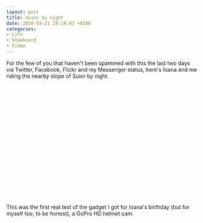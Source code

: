 ```yaml
---
layout: post
title: Suior by night
date: 2010-01-21 19:14:03 +0100
categories:
- Life
- Snowboard
- Video
---
```

For the few of you that haven't been spammed with this the last two days via Twitter, Facebook, Flickr and my Messenger status, here's Ioana and me riding the nearby slope of Suior by night.

<object width="500" height="300"><param name="movie" value="http://www.youtube.com/v/xTehe6NKE9I&hl=en_US&fs=1&rel=0&color1=0x2b405b&color2=0x6b8ab6&hd=1"></param><param name="allowFullScreen" value="true"></param><param name="allowscriptaccess" value="always"></param><embed src="http://www.youtube.com/v/xTehe6NKE9I&hl=en_US&fs=1&rel=0&color1=0x2b405b&color2=0x6b8ab6&hd=1" type="application/x-shockwave-flash" allowscriptaccess="always" allowfullscreen="true" width="500" height="300"></embed></object>

This was the first real test of the gadget I got for Ioana's birthday (but for myself too, to be honest), a GoPro HD helmet cam.
